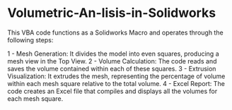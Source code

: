 # Volumetric-An-lisis-in-Solidworks

This VBA code functions as a Solidworks Macro and operates through the following steps:

1 - Mesh Generation: It divides the model into even squares, producing a mesh view in the Top View.
2 - Volume Calculation: The code reads and saves the volume contained within each of these squares.
3 - Extrusion Visualization: It extrudes the mesh, representing the percentage of volume within each mesh square relative to the total volume.
4 - Excel Report: The code creates an Excel file that compiles and displays all the volumes for each mesh square.

